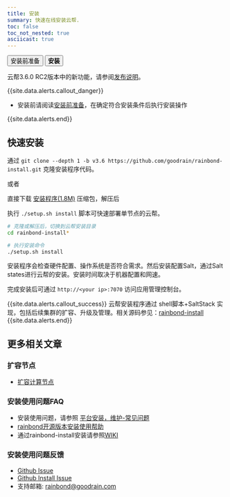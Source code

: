 ```yaml
---
title: 安装
summary: 快速在线安装云帮.
toc: false
toc_not_nested: true
asciicast: true
---
```


<div class="filters filters-big clearfix">
    <a href="before-installation.html"><button class="filter-button ">安装前准备</button></a>
    <a href="online-installation.html"><button class="filter-button current"><strong>安装</strong></button></a>
</div>

云帮3.6.0 RC2版本中的新功能，请参阅[发布说明](https://github.com/goodrain/rainbond/releases/tag/v3.6-rc.2)。

{{site.data.alerts.callout_danger}}

- 安装前请阅读[安装前准备](before-installation.html)，在确定符合安装条件后执行安装操作

{{site.data.alerts.end}}

## 快速安装

通过 `git clone --depth 1 -b v3.6 https://github.com/goodrain/rainbond-install.git` 克隆安装程序代码。

或者

直接下载 [安装程序(1.8M)](https://github.com/goodrain/rainbond-install/archive/v3.6.zip) 压缩包，解压后

执行 `./setup.sh install` 脚本可快速部署单节点的云帮。

```bash
# 克隆或解压后，切换到云帮安装目录
cd rainbond-install*

# 执行安装命令
./setup.sh install
```

安装程序会检查硬件配置、操作系统是否符合需求。然后安装配置Salt，通过Salt states进行云帮的安装。安装时间取决于机器配置和网速。

完成安装后可通过 `http://<your ip>:7070` 访问应用管理控制台。


{{site.data.alerts.callout_success}}
云帮安装程序通过 shell脚本+SaltStack 实现，包括后续集群的扩容、升级及管理。相关源码参见：[rainbond-install](https://github.com/goodrain/rainbond-install)
{{site.data.alerts.end}}


## 更多相关文章

### 扩容节点

- [扩容计算节点](/platform-maintenance/add-compute-node/install-command.html)

### 安装使用问题FAQ

- 安装使用问题，请参照 [平台安装，维护-常见问题](/FAQs/install-maintenance-faqs.html)
- [rainbond开源版本安装使用帮助](https://t.goodrain.com/t/rainbond/359)
- 通过rainbond-install安装请参照[WIKI](https://github.com/goodrain/rainbond-install/wiki)

### 安装使用问题反馈

- [Github Issue](https://github.com/goodrain/rainbond/issues/new)
- [Github Install Issue](https://github.com/goodrain/rainbond-install/issues/new)
- 支持邮箱: rainbond@goodrain.com
